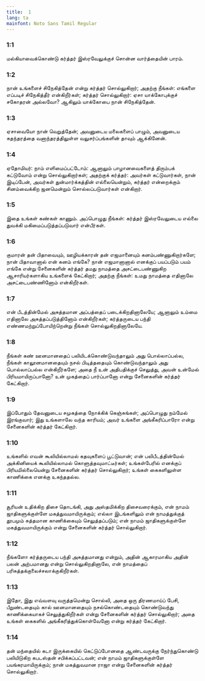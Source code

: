 ```yaml
---
title:  1
lang: ta
mainfont: Noto Sans Tamil Regular
---
```


###  1:1

மல்கியாவைக்கொண்டு கர்த்தர் இஸ்ரவேலுக்குச் சொன்ன வார்த்தையின் பாரம்.

###  1:2

நான் உங்களைச் சிநேகித்தேன் என்று கர்த்தர் சொல்லுகிறார்; அதற்கு நீங்கள்: எங்களை எப்படிச் சிநேகித்தீர் என்கிறீர்கள்; கர்த்தர் சொல்லுகிறார்: ஏசா யாக்கோபுக்குச் சகோதரன் அல்லவோ? ஆகிலும் யாக்கோபை நான் சிநேகித்தேன்.

###  1:3

ஏசாவையோ நான் வெறுத்தேன்; அவனுடைய மலைகளைப் பாழும், அவனுடைய சுதந்தரத்தை வனாந்தரத்திலுள்ள வலுசர்ப்பங்களின் தாவும் ஆக்கினேன்.

###  1:4

ஏதோமியர்: நாம் எளிமைப்பட்டோம்: ஆனாலும் பாழானவைகளைத் திரும்பக் கட்டுவோம் என்று சொல்லுகிறார்கள்; அதற்குக் கர்த்தர்: அவர்கள் கட்டுவார்கள், நான் இடிப்பேன், அவர்கள் துன்மார்க்கத்தின் எல்லையென்றும், கர்த்தர் என்றைக்கும் சினம்வைக்கிற ஜனமென்றும் சொல்லப்படுவார்கள் என்கிறார்.

###  1:5

இதை உங்கள் கண்கள் காணும். அப்பொழுது நீங்கள்: கர்த்தர் இஸ்ரவேலுடைய எல்லை துவக்கி மகிமைப்படுத்தப்படுவார் என்பீர்கள்.

###  1:6

குமாரன் தன் பிதாவையும், ஊழியக்காரன் தன் எஜமானையும் கனம்பண்ணுகிறார்களே; நான் பிதாவானால் என் கனம் எங்கே? நான் எஜமானானால் எனக்குப் பயப்படும் பயம் எங்கே என்று சேனைகளின் கர்த்தர் தமது நாமத்தை அசட்டைபண்ணுகிற ஆசாரியர்களாகிய உங்களைக் கேட்கிறார்; அதற்கு நீங்கள்: உமது நாமத்தை எதினாலே அசட்டைபண்ணினோம் என்கிறீர்கள்.

###  1:7

என் பீடத்தின்மேல் அசுத்தமான அப்பத்தைப் படைக்கிறதினாலேயே; ஆனாலும் உம்மை எதினாலே அசுத்தப்படுத்தினோம் என்கிறீர்கள்; கர்த்தருடைய பந்தி எண்ணமற்றுப்போயிற்றென்று நீங்கள் சொல்லுகிறதினாலேயே.

###  1:8

நீங்கள் கண் ஊனமானதைப் பலியிடக்கொண்டுவந்தாலும் அது பொல்லாப்பல்ல, நீங்கள் காலூனமானதையும் நசல் பிடித்ததையும் கொண்டுவந்தாலும் அது பொல்லாப்பல்ல என்கிறீர்களே; அதை நீ உன் அதிபதிக்குச் செலுத்து, அவன் உன்மேல் பிரியமாயிருப்பானோ? உன் முகத்தைப் பார்ப்பானோ என்று சேனைகளின் கர்த்தர் கேட்கிறார்.

###  1:9

இப்போதும் தேவனுடைய சமுகத்தை நோக்கிக் கெஞ்சுங்கள்; அப்பொழுது நம்மேல் இரங்குவார்; இது உங்களாலே வந்த காரியம்; அவர் உங்களை அங்கீகரிப்பாரோ என்று சேனைகளின் கர்த்தர் கேட்கிறார்.

###  1:10

உங்களில் எவன் கூலியில்லாமல் கதவுகளைப் பூட்டுவான்; என் பலிபீடத்தின்மேல் அக்கினியைக் கூலியில்லாமல் கொளுத்தவுமாட்டீர்கள்; உங்கள்பேரில் எனக்குப் பிரியமில்லையென்று சேனைகளின் கர்த்தர் சொல்லுகிறார்; உங்கள் கைகளிலுள்ள காணிக்கை எனக்கு உகந்ததல்ல.

###  1:11

சூரியன் உதிக்கிற திசை தொடங்கி, அது அஸ்தமிக்கிற திசைவரைக்கும், என் நாமம் ஜாதிகளுக்குள்ளே மகத்துவமாயிருக்கும்; எல்லா இடங்களிலும் என் நாமத்துக்குத் தூபமும் சுத்தமான காணிக்கையும் செலுத்தப்படும்; என் நாமம் ஜாதிகளுக்குள்ளே மகத்துவமாயிருக்கும் என்று சேனைகளின் கர்த்தர் சொல்லுகிறார்.

###  1:12

நீங்களோ கர்த்தருடைய பந்தி அசுத்தமானது என்றும், அதின் ஆகாரமாகிய அதின் பலன் அற்பமானது என்று சொல்லுகிறதினாலே, என் நாமத்தைப் பரிசுத்தக்குலைச்சலாக்குகிறீர்கள்.

###  1:13

இதோ, இது எவ்வளவு வருத்தமென்று சொல்லி, அதை ஒரு திரணமாய்ப் பேசி, பீறுண்டதையும் கால் ஊனமானதையும் நசல்கொண்டதையும் கொண்டுவந்து காணிக்கையாகச் செலுத்துகிறீர்கள் என்று சேனைகளின் கர்த்தர் சொல்லுகிறார்; அதை உங்கள் கைகளில் அங்கீகரித்துக்கொள்வேனோ என்று கர்த்தர் கேட்கிறார்.

###  1:14

தன் மந்தையில் கடா இருக்கையில் கெட்டுப்போனதை ஆண்டவருக்கு நேர்ந்துகொண்டு பலியிடுகிற கபடஸ்தன் சபிக்கப்பட்டவன்; என் நாமம் ஜாதிகளுக்குள்ளே பயங்கரமாயிருக்கும்; நான் மகத்துவமான ராஜா என்று சேனைகளின் கர்த்தர் சொல்லுகிறார்.

